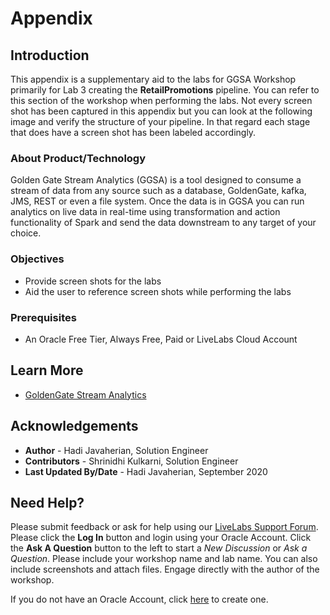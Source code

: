 
# Appendix

## Introduction
This appendix is a supplementary aid to the labs for GGSA Workshop primarily for Lab 3 creating the **RetailPromotions** pipeline.  You can refer to this section of the workshop when performing the labs.  Not every screen shot has been captured in this appendix but you can look at the following image and verify the structure of your pipeline.  In that regard each stage that does have a screen shot has been labeled accordingly.


### About Product/Technology
Golden Gate Stream Analytics (GGSA) is a tool designed to consume a stream of data from any source such as a database, GoldenGate, kafka, JMS, REST or even a file system.  Once the data is in GGSA you can run analytics on live data in real-time using transformation and action functionality of Spark and send the data downstream to any target of your choice.

### Objectives
- Provide screen shots for the labs
- Aid the user to reference screen shots while performing the labs

### Prerequisites

* An Oracle Free Tier, Always Free, Paid or LiveLabs Cloud Account


## Learn More

* [GoldenGate Stream Analytics](https://www.oracle.com/middleware/technologies)

## Acknowledgements

* **Author** - Hadi Javaherian, Solution Engineer
* **Contributors** - Shrinidhi Kulkarni, Solution Engineer
* **Last Updated By/Date** - Hadi Javaherian, September 2020

## Need Help?
Please submit feedback or ask for help using our [LiveLabs Support Forum](https://community.oracle.com/tech/developers/categories/livelabsdiscussions). Please click the **Log In** button and login using your Oracle Account. Click the **Ask A Question** button to the left to start a *New Discussion* or *Ask a Question*.  Please include your workshop name and lab name.  You can also include screenshots and attach files.  Engage directly with the author of the workshop.

If you do not have an Oracle Account, click [here](https://profile.oracle.com/myprofile/account/create-account.jspx) to create one.
